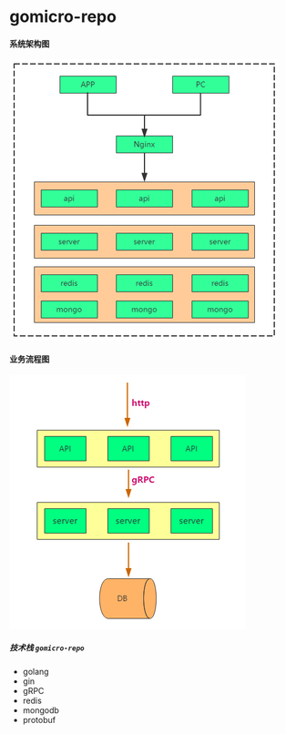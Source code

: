 # gomicro-repo

#### 系统架构图

![系统架构图](https://github.com/guobingithub/gomicro-repo/blob/master/image/系统架构图.png) 

#### 业务流程图

![业务流程图](https://github.com/guobingithub/gomicro-repo/blob/master/image/%E4%B8%9A%E5%8A%A1%E6%B5%81%E7%A8%8B%E5%9B%BE.png) 

##### 技术栈 `gomicro-repo`

- golang
- gin
- gRPC
- redis
- mongodb
- protobuf